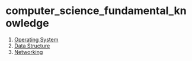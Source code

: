 # computer_science_fundamental_knowledge

1. [Operating System](/operating_system)
2. [Data Structure](/data_structure)
3. [Networking](/networking)
